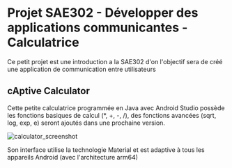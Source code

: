 # Projet SAE302 - Développer des applications communicantes - Calculatrice

Ce petit projet est une introduction a la SAE302 d'on l'objectif sera de créé une application de communication entre utilisateurs

## cAptive Calculator

Cette petite calculatrice programmée en Java avec Android Studio possède les fonctions basiques de calcul (*, +, -, /), des fonctions avancées (sqrt, log, exp, e) seront ajoutés dans une prochaine version.

![calculator_screenshot](https://github.com/user-attachments/assets/e7c8efc2-cf2a-40d2-8d78-8a284f1f4c04)

Son interface utilise la technologie Material et est adaptive à tous les appareils Android (avec l'architecture arm64)
